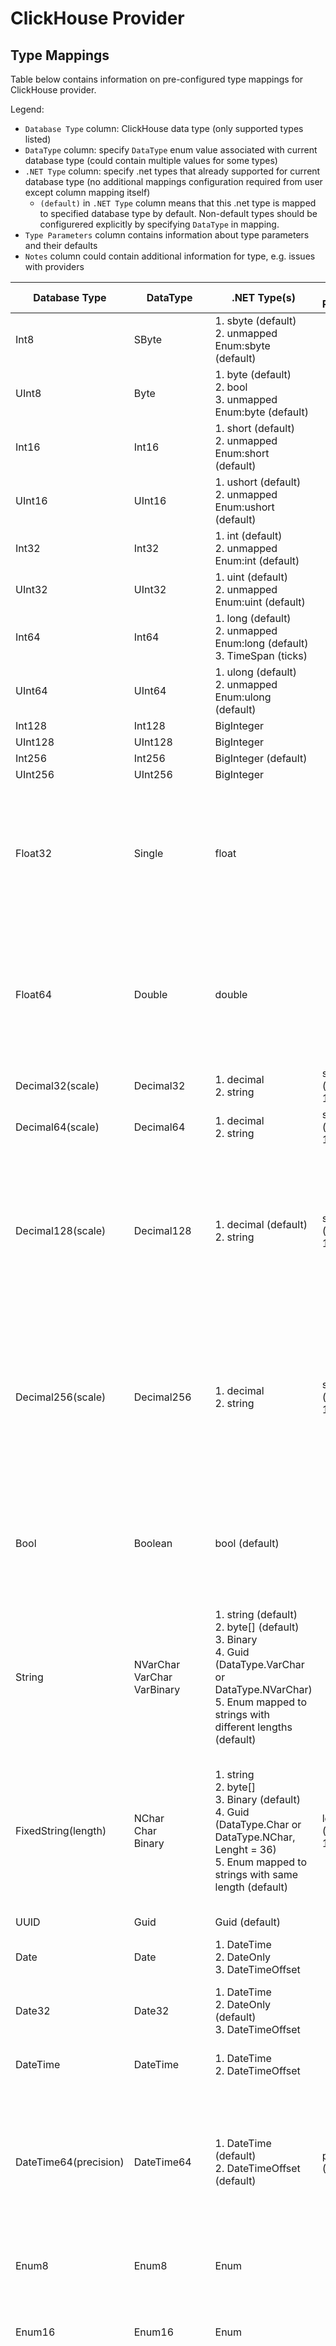 # ClickHouse Provider

## Type Mappings

Table below contains information on pre-configured type mappings for ClickHouse provider.

Legend:
- `Database Type` column: ClickHouse data type (only supported types listed)
- `DataType` column: specify `DataType` enum value associated with current database type (could contain multiple values for some types)
- `.NET Type` column: specify .net types that already supported for current database type (no additional mappings configuration required from user except column mapping itself)
  - `(default)` in `.NET Type` column means that this .net type is mapped to specified database type by default. Non-default types should be configurered explicitly by specifying `DataType` in mapping.
- `Type Parameters` column contains information about type parameters and their defaults
- `Notes` column could contain additional information for type, e.g. issues with providers

|Database Type|DataType|.NET Type(s)|Type Parameters|Notes|
|-|-|-|-|-|
|Int8|SByte|1. sbyte (default)<br>2. unmapped Enum:sbyte (default)|||
|UInt8|Byte|1. byte (default)<br>2. bool<br>3. unmapped Enum:byte (default)|||
|Int16|Int16|1. short (default)<br>2. unmapped Enum:short (default)|||
|UInt16|UInt16|1. ushort (default)<br>2. unmapped Enum:ushort (default)|||
|Int32|Int32|1. int (default)<br>2. unmapped Enum:int (default)|||
|UInt32|UInt32|1. uint (default)<br>2. unmapped Enum:uint (default)|||
|Int64|Int64|1. long (default)<br>2. unmapped Enum:long (default)<br>3. TimeSpan (ticks)|||
|UInt64|UInt64|1. ulong (default)<br>2. unmapped Enum:ulong (default)|||
|Int128|Int128|BigInteger|||
|UInt128|UInt128|BigInteger|||
|Int256|Int256|BigInteger (default)|||
|UInt256|UInt256|BigInteger|||
|Float32|Single|float||1. [MySqlConnector]: `Infinity` values require at least `v2.1.11` provider version<br>2. [MySqlConnector]: `NaN` values require at least `v1.3` provider version|
|Float64|Double|double||1. [MySqlConnector]: `Infinity` values require at least `v2.1.11` provider version<br>2. [MySqlConnector]: `NaN` values require at least `v1.3` provider version|
|Decimal32(scale)|Decimal32|1. decimal<br>2. string|scale (default: 10)||
|Decimal64(scale)|Decimal64|1. decimal<br>2. string|scale (default: 10)||
|Decimal128(scale)|Decimal128|1. decimal (default)<br>2. string|scale (default: 10)|1. Octonica provider [doesn't support](https://github.com/Octonica/ClickHouseClient/issues/28) values outside .net decimal type range<br>2. ClickHouse.Client provider [doesn't support](https://github.com/DarkWanderer/ClickHouse.Client/issues/137) values outside .net decimal type range|
|Decimal256(scale)|Decimal256|1. decimal<br>2. string|scale (default: 10)|1. Octonica provider [doesn't support](https://github.com/Octonica/ClickHouseClient/issues/28) values outside .net decimal type range<br>2. ClickHouse.Client provider [doesn't support](https://github.com/DarkWanderer/ClickHouse.Client/issues/137) values outside .net decimal type range|
|Bool|Boolean|bool (default)||1. Octonica Provider [doesn't support](https://github.com/Octonica/ClickHouseClient/issues/56) Bool (use `DataType.Byte` instead)<br>2. MySqlConnector provider [doesn't support](https://github.com/ClickHouse/ClickHouse/issues/37999) non-nullable Bool type|
|String|NVarChar<br>VarChar<br>VarBinary<br>|1. string (default)<br>2. byte[] (default)<br>3. Binary<br>4. Guid (DataType.VarChar or DataType.NVarChar)<br>5. Enum mapped to strings with different lengths (default)||1. ClickHouse.Client provider [doesn't support](https://github.com/DarkWanderer/ClickHouse.Client/issues/138) binary data<br>2. MySqlConnector provider [doesn't support](https://github.com/ClickHouse/ClickHouse/issues/38790) binary data|
|FixedString(length)|NChar<br>Char<br>Binary|1. string<br>2. byte[]<br>3. Binary (default)<br>4. Guid (DataType.Char or DataType.NChar, Lenght = 36)<br>5. Enum mapped to strings with same length (default)|length (default: 100)|1. ClickHouse.Client provider [doesn't support](https://github.com/DarkWanderer/ClickHouse.Client/issues/138) binary data<br>2. MySqlConnector provider [doesn't support](https://github.com/ClickHouse/ClickHouse/issues/38790) binary data<br>3. DBLayer doesn't trim trailing `\x00` bytes|
|UUID|Guid|Guid (default)|||
|Date|Date|1. DateTime<br>2. DateOnly<br>3. DateTimeOffset||Octonica provider [cannot read](https://github.com/Octonica/ClickHouseClient/issues/60) min value (1970-01-01)|
|Date32|Date32|1. DateTime<br>2. DateOnly (default)<br>3. DateTimeOffset||Octonica provider [cannot read](https://github.com/Octonica/ClickHouseClient/issues/60) min value (1925-01-01)|
|DateTime|DateTime|1. DateTime<br>2. DateTimeOffset||Octonica provider [cannot read](https://github.com/Octonica/ClickHouseClient/issues/60) min value (1970-01-01 00:00:00)|
|DateTime64(precision)|DateTime64|1. DateTime (default)<br>2. DateTimeOffset (default)|precision (default: 7)|1. Octonica provider [cannot read](https://github.com/Octonica/ClickHouseClient/issues/60) min value (1925-01-01 00:00:00)<br>2. Octonica provider [crashes](https://github.com/Octonica/ClickHouseClient/issues/62) when reading values less than 1970-01-01 00:00:00|
|Enum8|Enum8|Enum||Table creation requires full database type specified for column in mapping|
|Enum16|Enum16|Enum||Table creation requires full database type specified for column in mapping|
|JSON|Json|string||Type is still in experimental status in ClickHouse and mostly unusable:<br>1. ClickHouse.Client provider doesn't support JSON type<br>2. Octonica provider doesn't support JSON type<br>3. MySqlConnector returns non-json data from server|
|Interval|IntervalSecond<br>IntervalMinute<br>IntervalHour<br>IntervalDay<br>IntervalWeek<br>IntervalMonth<br>IntervalQuarter<br>IntervalYear|1. byte<br>2. sbyte<br>3. short<br>4. ushort<br>5. int<br>6. uint<br>7. long||As type cannot be used for table columns, support is limited to type name generation and literals generation|
|IPv4|IPv4|1. IPAddress<br>2. uint<br>3. string||MySqlConnector provider [cannot read](https://github.com/ClickHouse/ClickHouse/issues/39056) IPv4 values|
|IPv6|IPv4|1. IPAddress (default)<br>2. string<br>3. byte[4] (ipv4 addresses)<br>byte[16] (ipv6 addresses)|||
